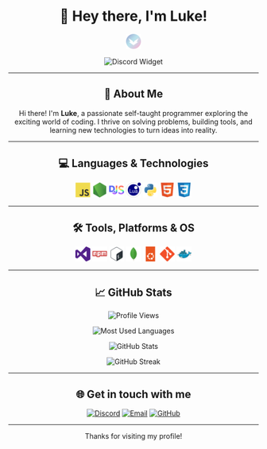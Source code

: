 <h1 align="center">👋 Hey there, I'm Luke!</h1>

<p align="center">
  <a href="https://discord.gg/2fWz8ayAcb">
    <img alt="Contact Luke on Discord" width="30px" src="https://raw.githubusercontent.com/Debuggingss/discord-badges/def6fee9f7fcecb4a46e33f83fa0f98b1223a412/svgs/88d4f11bee9ea34fee59973b33353da0.svg" />
  </a>
</p>

<p align="center">
  <img src="https://discord.c99.nl/widget/theme-2/977025196093476914.png" alt="Discord Widget" />
</p>

---

<div align="center">
  <h2>🌟 About Me</h2>
  <p>
    Hi there! I'm <strong>Luke</strong>, a passionate self-taught programmer exploring the exciting world of coding. 
    I thrive on solving problems, building tools, and learning new technologies to turn ideas into reality.
  </p>
</div>

---

<div align="center">
  <h2>💻 Languages & Technologies</h2>
  <p>
    <code><img height="30" src="https://raw.githubusercontent.com/devicons/devicon/master/icons/javascript/javascript-original.svg" alt="JavaScript" /></code>
    <code><img height="30" src="https://raw.githubusercontent.com/devicons/devicon/master/icons/nodejs/nodejs-original.svg" alt="Node.js" /></code>
    <code><img height="30" src="https://raw.githubusercontent.com/devicons/devicon/master/icons/discordjs/discordjs-original.svg" alt="Discord.js" /></code>
    <code><img height="30" src="https://raw.githubusercontent.com/devicons/devicon/master/icons/lua/lua-original.svg" alt="Lua" /></code>
    <code><img height="30" src="https://raw.githubusercontent.com/devicons/devicon/master/icons/python/python-original.svg" alt="Python" /></code>
    <code><img height="30" src="https://raw.githubusercontent.com/devicons/devicon/master/icons/html5/html5-original.svg" alt="HTML5" /></code>
    <code><img height="30" src="https://raw.githubusercontent.com/devicons/devicon/master/icons/css3/css3-original.svg" alt="CSS3" /></code>
  </p>
</div>

---

<div align="center">
  <h2>🛠 Tools, Platforms & OS</h2>
  <p>
    <code><img height="30" src="https://raw.githubusercontent.com/devicons/devicon/master/icons/visualstudio/visualstudio-plain.svg" alt="Visual Studio" /></code>
    <code><img height="30" src="https://raw.githubusercontent.com/devicons/devicon/master/icons/npm/npm-original-wordmark.svg" alt="npm" /></code>
    <code><img height="30" src="https://raw.githubusercontent.com/devicons/devicon/master/icons/bash/bash-original.svg" alt="Bash" /></code>
    <code><img height="30" src="https://raw.githubusercontent.com/devicons/devicon/master/icons/mongodb/mongodb-original.svg" alt="MongoDB" /></code>
    <code><img height="30" src="https://raw.githubusercontent.com/devicons/devicon/master/icons/ubuntu/ubuntu-plain.svg" alt="Ubuntu" /></code>
    <code><img height="30" src="https://raw.githubusercontent.com/devicons/devicon/master/icons/git/git-original.svg" alt="Git" /></code>
    <code><img height="30" src="https://raw.githubusercontent.com/devicons/devicon/master/icons/docker/docker-original.svg" alt="Docker" /></code>
  </p>
</div>

---

<div align="center">
  <h2>📈 GitHub Stats</h2>
  <p>
    <img src="https://komarev.com/ghpvc/?username=ExeLuke666&color=brightgreen" alt="Profile Views" />
  </p>
  <p>
    <img src="https://github-readme-stats-git-masterrstaa-rickstaa.vercel.app/api/top-langs/?username=ExeLuke666&layout=compact&langs_count=8&theme=tokyonight" alt="Most Used Languages" />
  </p>
  <p>
    <img src="https://github-readme-stats.vercel.app/api?username=ExeLuke666&show_icons=true&theme=tokyonight" alt="GitHub Stats" />
  </p>
  <p>
    <img src="https://github-readme-streak-stats.herokuapp.com/?user=ExeLuke666&theme=tokyonight" alt="GitHub Streak" />
  </p>
</div>

---

<div align="center">
  <h2>🌐 Get in touch with me</h2>
  <p>
    <a href="https://discord.gg/2fWz8ayAcb"><img alt="Discord" src="https://img.shields.io/badge/Discord-7289DA?style=for-the-badge&logo=discord&logoColor=white" /></a>
    <a href="mailto:me@lukedevelopment.xyz"><img alt="Email" src="https://img.shields.io/badge/Email-D14836?style=for-the-badge&logo=gmail&logoColor=white" /></a>
    <a href="https://github.com/ExeLuke666"><img alt="GitHub" src="https://img.shields.io/badge/GitHub-181717?style=for-the-badge&logo=github&logoColor=white" /></a>
  </p>
</div>

---

<p align="center">Thanks for visiting my profile!</p>
